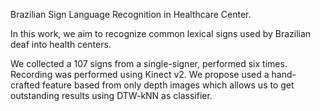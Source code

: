 Brazilian Sign Language Recognition in Healthcare Center.

In this work, we aim to recognize common lexical signs used by Brazilian deaf into health centers.

We collected a 107 signs from a single-signer, performed six times. Recording was performed using Kinect v2. We propose used a hand-crafted feature based from only depth images which allows us to get outstanding results using DTW-kNN as classifier.
